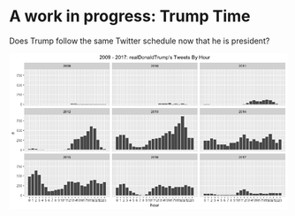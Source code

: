 # A work in progress: Trump Time
Does Trump follow the same Twitter schedule now that he is president?

![](trumpTweets.png)
